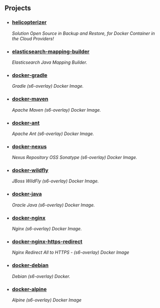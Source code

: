 ## Projects

- ### [helicopterizer]
  *Solution Open Source in Backup and Restore, for Docker Container in the Cloud Providers!*

- ### [elasticsearch-mapping-builder]
  *Elasticsearch Java Mapping Builder.*

- ### [docker-gradle]
  *Gradle (s6-overlay) Docker Image.*

- ### [docker-maven]
  *Apache Maven (s6-overlay) Docker Image.*

- ### [docker-ant]
  *Apache Ant (s6-overlay) Docker Image.*

- ### [docker-nexus]
  *Nexus Repository OSS Sonatype (s6-overlay) Docker Image.*

- ### [docker-wildfly]
  *JBoss WildFly (s6-overlay) Docker Image.*

- ### [docker-java]
  *Oracle Java (s6-overlay) Docker Image.*

- ### [docker-nginx]
  *Nginx (s6-overlay) Docker Image.*

- ### [docker-nginx-https-redirect]
  *Nginx Redirect All to HTTPS - (s6-overlay) Docker Image*

- ### [docker-debian]
  *Debian (s6-overlay) Docker.*

- ### [docker-alpine]
  *Alpine (s6-overlay) Docker Image*



[helicopterizer]: https://github.com/frekele/helicopterizer
[elasticsearch-mapping-builder]: https://github.com/frekele/elasticsearch-mapping-builder
[docker-gradle]: https://github.com/frekele/docker-gradle
[docker-maven]: https://github.com/frekele/docker-maven
[docker-ant]: https://github.com/frekele/docker-ant
[docker-nexus]: https://github.com/frekele/docker-nexus
[docker-wildfly]: https://github.com/frekele/docker-wildfly
[docker-java]: https://github.com/frekele/docker-java
[docker-nginx]: https://github.com/frekele/docker-nginx
[docker-nginx-https-redirect]: https://github.com/frekele/docker-nginx-https-redirect
[docker-debian]: https://github.com/frekele/docker-debian
[docker-alpine]: https://github.com/frekele/docker-alpine
